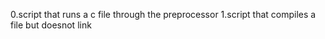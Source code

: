 0.script that runs a c file through the preprocessor
1.script that compiles a file but doesnot link
